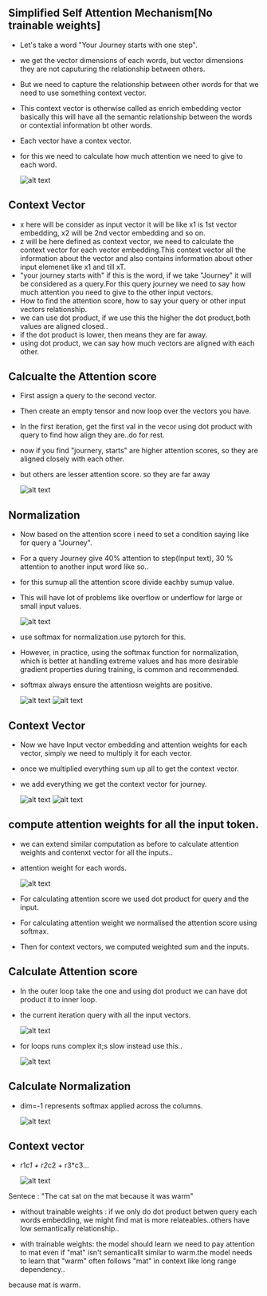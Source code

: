 ## Simplified Self Attention Mechanism[No trainable weights]

- Let's take a word "Your Journey starts with one step".
- we get the vector dimensions of each words, but vector dimensions they are not caputuring the relationship between others.
- But we need to capture the relationship between other words for that we need to use something context vector.
- This context vector is otherwise called as enrich embedding vector basically this will have all the semantic relationship between the words or contextial information bt other words.
- Each vector have a contex vector.
- for this we need to calculate how much attention we need to give to each word.

    ![alt text](../Images/simplifiedAttentionExample.png)

## Context Vector

- x here will be consider as input vector it will be like x1 is 1st vector embedding, x2 will be 2nd vector embedding and so on.
- z will be here defined as context vector, we need to calculate the context vector for each vector embedding.This context vector all the information about the vector and also contains information about other input elemenet like x1 and till xT.
- "your journey starts with" if this is the word, if we take "Journey" it will be considered as a query.For this query journey we need to say how much attention you need to give to the other input vectors.
- How to find the attention score, how to say your query or other input vectors relationship.
- we can use dot product, if we use this the higher the dot product,both values are aligned closed..
- if the dot product is lower, then means they are far away.
- using dot product, we can say how much vectors are aligned with each other.

## Calcualte the Attention score

- First assign a query to the second vector.
- Then create an empty tensor and now loop over the vectors you have.
- In the first iteration, get the first val in the vecor using dot product with query to find how align they are..do for rest.
- now if you find "journery, starts" are higher attention scores, so they are aligned closely with each other.
- but others are lesser attention score. so they are far away

    ![alt text](../Images/contextVwctor.png)

## Normalization

- Now based on the attention score i need to set a condition saying like for query a "Journey".
- For a query Journey give 40% attention to step(Input text), 30 % attention to another input word like so..
- for this sumup all the attention score divide eachby sumup value.
- This will have lot of problems like overflow or underflow for large or small input values.

    ![alt text](../Images/normalization.png)

- use softmax for normalization.use pytorch for this.
- However, in practice, using the softmax function for normalization, which is better at handling extreme values and has more desirable gradient properties during training, is common and recommended.
- softmax always ensure the attentiosn weights are positive.

    ![alt text](../Images/normalizationsoftmax1.png)
    ![alt text](../Images/normalizationsoftmaxcode.png)

## Context Vector

- Now we have Input vector embedding and attention weights for each vector, simply we need to multiply it for each vector.
- once we multiplied everything sum up all to get the context vector.
- we add everything we get the context vector for journey.

    ![alt text](../Images/contextVecotorExam.png)
    ![alt text](../Images/finalutputcontextVector.png)

## compute attention weights for all the input token.

- we can extend similar computation as before to calculate attention weights and contenxt vector for all the inputs..
- attention weight for each  words.

    ![alt text](../Images/eachattentionweight.png)

- For calculating attention score we used dot product for query and the input.
- For calculating attention weight we normalised the attention score using softmax.
- Then for context vectors, we computed weighted sum and the inputs.

## Calculate Attention score

- In the outer loop take the one and using dot product we can have dot product it to inner loop.
- the current iteration query with all the input vectors.

    ![alt text](../Images/findAttentionscoreAll.png)

- for loops runs complex it;s slow instead use this..

    ![alt text](../Images/efficientAttentionscore.png)

## Calculate Normalization

- dim=-1 represents softmax applied across the columns.

    ![alt text](../Images/normlizationAll.png)

## Context vector

- r1*c1 + r2*c2 + r3*c3... 

    ![alt text](../Images/finalcontextvecotans.png)


Sentece : "The cat sat on the mat because it was warm"

- without trainable weights : if we only do dot product betwen query each words embedding, we might find mat is more relateables..others have low semantically relationship..

- with trainable weights: the model should learn we need to pay attention to mat even if "mat" isn't semanticallt similar to warm.the model needs to learn that "warm" often follows "mat" in context like long range dependency..

because mat is warm.
